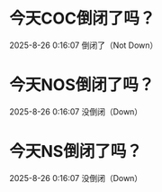# 今天COC倒闭了吗？

2025-8-26 0:16:07 倒闭了（Not Down）

# 今天NOS倒闭了吗？

2025-8-26 0:16:07 没倒闭（Down）

# 今天NS倒闭了吗？

2025-8-26 0:16:07 没倒闭（Down）

